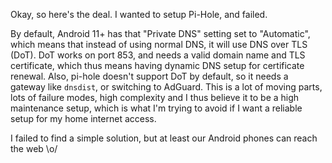 Okay, so here's the deal. I wanted to setup Pi-Hole, and failed.

By default, Android 11+ has that "Private DNS" setting set to "Automatic", which means that instead of using normal DNS, it will use DNS over TLS (DoT). DoT works on port 853, and needs a valid domain name and TLS certificate, which thus means having dynamic DNS setup for certificate renewal. Also, pi-hole doesn't support DoT by default, so it needs a gateway like `dnsdist`, or switching to AdGuard. This is a lot of moving parts, lots of failure modes, high complexity and I thus believe it to be a high maintenance setup, which is what I'm trying to avoid if I want a reliable setup for my home internet access.

I failed to find a simple solution, but at least our Android phones can reach the web \o/
